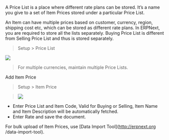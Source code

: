 A Price List is a place where different rate plans can be stored. It’s a name
you give to a set of Item Prices stored under a particular Price List.

An Item can have multiple prices based on customer, currency, region, shipping
cost etc, which can be stored as different rate plans. In ERPNext, you are
required to store all the lists separately. Buying Price List is different
from Selling Price List and thus is stored separately.

> Setup > Price List

![](assets/frappe_io/images/erpnext/new-price-list-1.png)  

> For multiple currencies, maintain multiple Price Lists.

Add Item Price  

> Setup > Item Price

>

>  

>

> ![](assets/frappe_io/images/erpnext/item-price-1.png)  

>

>  

  * Enter Price List and Item Code, Valid for Buying or Selling, Item Name and Item Description will be automatically fetched.
  * Enter Rate and save the document.

For bulk upload of Item Prices, use [Data Import Tool](http://erpnext.org
/data-import-tool).

